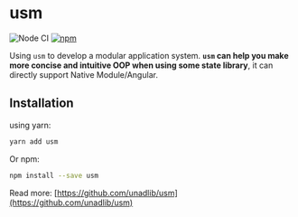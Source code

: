 # usm

![Node CI](https://github.com/unadlib/usm/workflows/Node%20CI/badge.svg)
[![npm](https://img.shields.io/npm/v/usm.svg)](https://www.npmjs.com/package/usm)

Using `usm` to develop a modular application system. **`usm` can help you make more concise and intuitive OOP when using some state library**, it can directly support Native Module/Angular.

## Installation

using yarn:

```bash
yarn add usm
```

Or npm:

```bash
npm install --save usm
```

Read more: [https://github.com/unadlib/usm](https://github.com/unadlib/usm)
